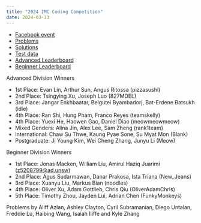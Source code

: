 ```yaml
---
title: "2024 IMC Coding Competition"
date: 2024-03-13
---
```


- [Facebook event](https://www.facebook.com/events/1106870833796065)
- [Problems](problems.pdf)
- [Solutions](solutions.pdf)
- [Test data](test_data.zip)
- [Advanced Leaderboard](advanced_leaderboard)
- [Beginner Leaderboard](beginner_leaderboard)

Advanced Division Winners

- 1st Place: Evan Lin, Arthur Sun, Angus Ritossa (pizzasushi)
- 2nd Place: Tsingying Xu, Joseph Luo (827MDEL)
- 3rd Place: Jangar Enkhbaatar, Belgutei Byambadorj, Bat-Erdene Batsukh (idle)
- 4th Place: Ran Shi, Hung Pham, Franco Reyes (teamskelly)
- 4th Place: Yuexi He, Haowen Gao, Daniel Diao (meowmeowmeow)
- Mixed Genders: Alina Jin, Alex Lee, Sam Zheng (rank1team)
- International: Chaw Su Thwe, Kaung Pyae Sone, Su Myat Mon (Blank)
- Postgraduate: Ji Young Kim, Wei Cheng Zhang, Junyu Li (Meow)

Beginner Division Winners

- 1st Place: Jonas Macken, William Liu, Amirul Haziq Juarimi (z5208799@ad.unsw)
- 2nd Place: Agus Sudarmawan, Danar Prakosa, Ista Triana (New\_Jeans)
- 3rd Place: Xuanyu Liu, Markus Bian (noodles)
- 4th Place: Oliver Xu, Adam Gottlieb, Chris Qiu (OliverAdamChris)
- 5th Place: Timothy Zhou, Jayden Lui, Adrian Chen (FunkyMonkeys)

Problems by Aliff Azlan, Ashley Clayton, Cyril Subramanian, Diego Untalan, Freddie Lu, Haibing Wang, Isaiah Iliffe and Kyle Zhang